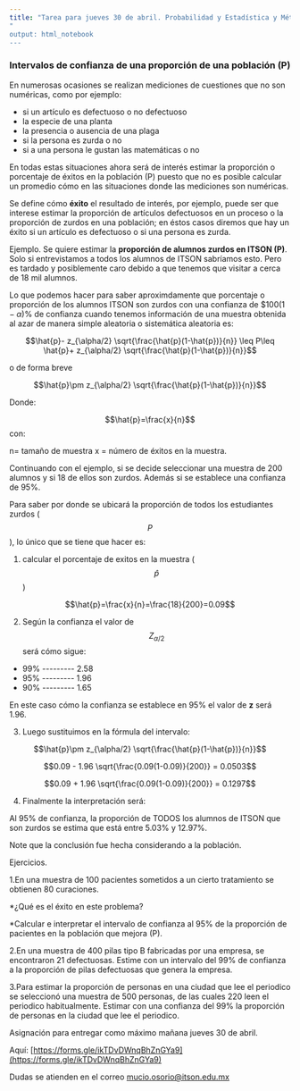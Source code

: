 ```yaml
---
title: "Tarea para jueves 30 de abril. Probabilidad y Estadística y Métodos Estadísticos"
"
output: html_notebook
---
```



### Intervalos de confianza de una proporción de una población (P)

En numerosas ocasiones se realizan mediciones de cuestiones que no son numéricas, como por ejemplo:

* si un artículo es defectuoso o no defectuoso
* la especie de una planta
* la presencia o ausencia de una plaga
* si la persona es zurda o no
* si a una persona le gustan las matemáticas o no

En todas estas situaciones ahora será de interés estimar la proporción o porcentaje de éxitos en la población (P) puesto que no es posible calcular un promedio cómo en las situaciones donde las mediciones son numéricas.

Se define cómo **éxito** el resultado de interés, por ejemplo, puede ser que interese estimar la proporción de artículos defectuosos en un proceso o la proporción de zurdos en una población; en éstos casos diremos que hay un éxito si un artículo es defectuoso o si una persona es zurda.

Ejemplo. Se quiere estimar la **proporción de alumnos zurdos en ITSON (P)**. Solo si entrevistamos a todos los alumnos de ITSON sabríamos esto. Pero es tardado y posiblemente caro debido a que tenemos que visitar a cerca de 18 mil alumnos.


Lo que podemos hacer para saber aproximdamente que porcentaje o proporción de los alumnos ITSON son zurdos con una confianza de $$100(1-\alpha)%$% de confianza cuando tenemos información de una muestra obtenida al azar de manera simple aleatoria o sistemática aleatoria es:


$$\hat{p}- z_{\alpha/2} \sqrt{\frac{\hat{p}(1-\hat{p})}{n}} \leq P\leq \hat{p}+ z_{\alpha/2} \sqrt{\frac{\hat{p}(1-\hat{p})}{n}}$$

o de forma breve

$$\hat{p}\pm z_{\alpha/2} \sqrt{\frac{\hat{p}(1-\hat{p})}{n}}$$

Donde:

$$\hat{p}=\frac{x}{n}$$
con:

n= tamaño de muestra
x = número de éxitos en la muestra.

Continuando con el ejemplo, si se decide seleccionar una muestra de 200 alumnos y si 18 de ellos son zurdos. Además si se establece una confianza de 95%.

Para saber por donde se ubicará la proporción de todos los estudiantes zurdos ($$P$$), lo único que se tiene que hacer es:

1. calcular el porcentaje de exitos en la muestra ($$\hat{p}$$)


$$\hat{p}=\frac{x}{n}=\frac{18}{200}=0.09$$

2. Según la confianza el valor de $$Z_{\alpha /2}$$ será cómo sigue:

* 99% --------- 2.58
* 95% --------- 1.96
* 90% --------- 1.65

En este caso cómo la confianza se establece en 95% el valor de **z** será 1.96.

3. Luego sustituimos en la fórmula del intervalo:

$$\hat{p}\pm z_{\alpha/2} \sqrt{\frac{\hat{p}(1-\hat{p})}{n}}$$

$$0.09 - 1.96 \sqrt{\frac{0.09(1-0.09)}{200}} = 0.0503$$

$$0.09 + 1.96 \sqrt{\frac{0.09(1-0.09)}{200}} = 0.1297$$

4. Finalmente la interpretación será:

Al 95% de confianza, la proporción de TODOS los alumnos de ITSON que son zurdos se estima que está entre 5.03% y 12.97%.


Note que la conclusión fue hecha considerando a la población.

Ejercicios.

1.En una muestra de 100 pacientes sometidos a un cierto tratamiento se obtienen 80 curaciones. 

*¿Qué es el éxito en este problema?

*Calcular e interpretar el intervalo de confianza al 95% de la proporción de pacientes en la población que mejora (P).


2.En una muestra de 400 pilas tipo B fabricadas por una empresa, se encontraron 21 defectuosas. Estime con un intervalo del 99% de confianza a la proporción de pilas defectuosas que genera la empresa.


3.Para estimar la proporción de personas en una ciudad que lee el periodico se seleccionó una muestra de 500 personas, de las cuales 220 leen el periodico habitualmente. 
Estimar con una confianza del 99% la proporción de personas en la ciudad que lee el periodico.



Asignación para entregar como máximo mañana jueves 30 de abril.


Aquí:
[https://forms.gle/ikTDvDWnqBhZnGYa9](https://forms.gle/ikTDvDWnqBhZnGYa9)


Dudas se atienden en el correo mucio.osorio@itson.edu.mx
